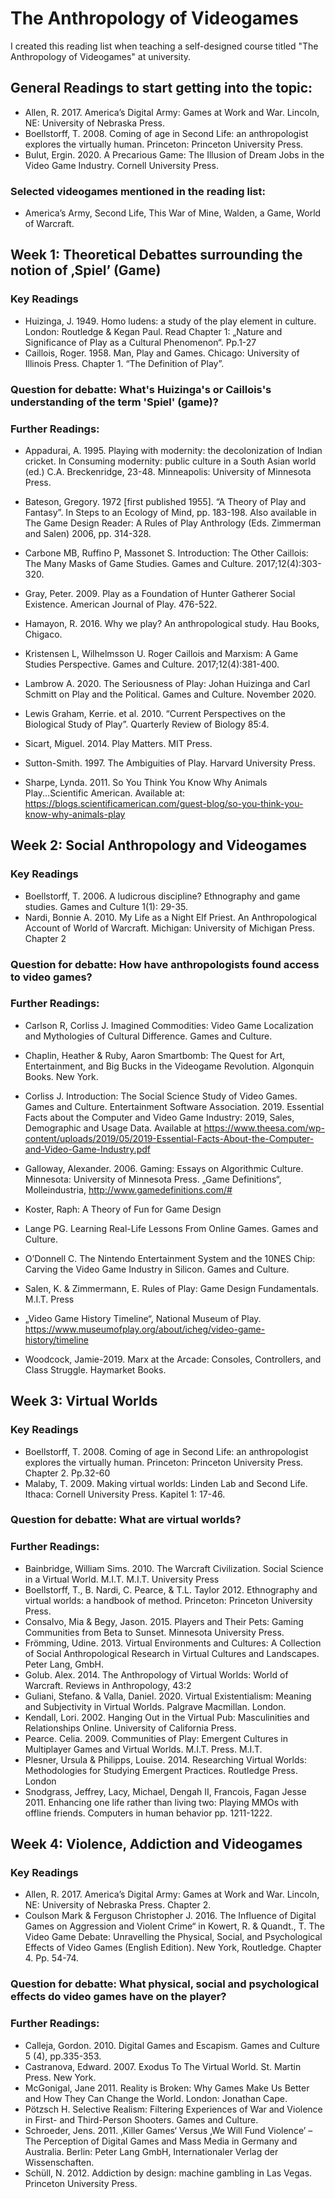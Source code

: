 # The Anthropology of Videogames
I created this reading list when teaching a self-designed course titled "The Anthropology of Videogames" at university. 


## General Readings to start getting into the topic: 
- Allen, R. 2017. America’s Digital Army: Games at Work and War. Lincoln, NE: University of Nebraska Press. 
- Boellstorff, T. 2008. Coming of age in Second Life: an anthropologist explores the virtually human. Princeton: Princeton University Press.
- Bulut, Ergin. 2020. A Precarious Game: The Illusion of Dream Jobs in the Video Game Industry. Cornell University Press.

### Selected videogames mentioned in the reading list: 
- America’s Army, Second Life, This War of Mine, Walden, a Game, World of Warcraft. 

## Week 1: Theoretical Debattes surrounding the notion of ‚Spiel’ (Game)

### Key Readings
- Huizinga, J. 1949. Homo ludens: a study of the play element in culture. London: Routledge & Kegan Paul. Read Chapter 1: „Nature and Significance of Play as a Cultural Phenomenon“. Pp.1-27
- Caillois, Roger. 1958. Man, Play and Games. Chicago: University of Illinois Press. Chapter 1. “The Definition of Play”.  

### Question for debatte: What's Huizinga's or Caillois's understanding of the term 'Spiel' (game)? 

### Further Readings: 

- Appadurai, A. 1995. Playing with modernity: the decolonization of Indian cricket. In Consuming modernity: public culture in a South Asian world (ed.) C.A. Breckenridge, 23-48. Minneapolis: University of Minnesota Press.

- Bateson, Gregory. 1972 [first published 1955]. “A Theory of Play and Fantasy”. In Steps to an Ecology of Mind, pp. 183-198. Also available in The Game Design Reader: A Rules of Play Anthrology (Eds. Zimmerman and Salen) 2006, pp. 314-328. 

- Carbone MB, Ruffino P, Massonet S. Introduction: The Other Caillois: The Many Masks of Game Studies. Games and Culture. 2017;12(4):303-320.

- Gray, Peter. 2009. Play as a Foundation of Hunter Gatherer Social Existence. American Journal of Play. 476-522.  

- Hamayon, R. 2016. Why we play? An anthropological study. Hau Books, Chigaco. 

- Kristensen L, Wilhelmsson U. Roger Caillois and Marxism: A Game Studies Perspective. Games and Culture. 2017;12(4):381-400.

- Lambrow A. 2020. The Seriousness of Play: Johan Huizinga and Carl Schmitt on Play and the Political. Games and Culture. November 2020.

- Lewis Graham, Kerrie. et al. 2010. “Current Perspectives on the Biological Study of Play”. Quarterly Review of Biology 85:4. 

- Sicart, Miguel. 2014. Play Matters. MIT Press. 

- Sutton-Smith. 1997. The Ambiguities of Play. Harvard University Press.

- Sharpe, Lynda. 2011. So You Think You Know Why Animals Play...Scientific American. Available at: https://blogs.scientificamerican.com/guest-blog/so-you-think-you-know-why-animals-play

## Week 2: Social Anthropology and Videogames

### Key Readings
- Boellstorff, T. 2006. A ludicrous discipline? Ethnography and game studies. Games and Culture 1(1): 29-35.
- Nardi, Bonnie A. 2010. My Life as a Night Elf Priest. An Anthropological Account of World of Warcraft. Michigan: University of Michigan Press. Chapter 2

### Question for debatte: How have anthropologists found access to video games?

### Further Readings: 
- Carlson R, Corliss J. Imagined Commodities: Video Game Localization and Mythologies of Cultural Difference. Games and Culture.

- Chaplin, Heather & Ruby, Aaron Smartbomb: The Quest for Art, Entertainment, and Big Bucks in the Videogame Revolution. Algonquin Books. New York. 

- Corliss J. Introduction: The Social Science Study of Video Games. Games and Culture.
Entertainment Software Association. 2019. Essential Facts about the Computer and Video Game Industry: 2019, Sales, Demographic and Usage Data. Available at https://www.theesa.com/wp-content/uploads/2019/05/2019-Essential-Facts-About-the-Computer-and-Video-Game-Industry.pdf

- Galloway, Alexander. 2006. Gaming: Essays on Algorithmic Culture. Minnesota: University of Minnesota Press. 
„Game Definitions“, Molleindustria, http://www.gamedefinitions.com/#

- Koster, Raph: A Theory of Fun for Game Design 

- Lange PG. Learning Real-Life Lessons From Online Games. Games and Culture.

- O’Donnell C. The Nintendo Entertainment System and the 10NES Chip: Carving the Video Game Industry in Silicon. Games and Culture.

- Salen, K. & Zimmermann, E. Rules of Play: Game Design Fundamentals. M.I.T. Press

- „Video Game History Timeline“, National Museum of Play. https://www.museumofplay.org/about/icheg/video-game-history/timeline

- Woodcock, Jamie-2019. Marx at the Arcade: Consoles, Controllers, and Class Struggle. Haymarket Books.

## Week 3: Virtual Worlds

### Key Readings
- Boellstorff, T. 2008. Coming of age in Second Life: an anthropologist explores the virtually human. Princeton: Princeton University Press. Chapter 2. Pp.32-60
- Malaby, T. 2009. Making virtual worlds: Linden Lab and Second Life. Ithaca: Cornell University Press. Kapitel 1: 17-46.

### Question for debatte: What are virtual worlds? 

### Further Readings: 
- Bainbridge, William Sims. 2010. The Warcraft Civilization. Social Science in a Virtual World. M.I.T. M.I.T. University Press
- Boellstorff, T., B. Nardi, C. Pearce, & T.L. Taylor 2012. Ethnography and virtual worlds: a handbook of method. Princeton: Princeton University Press.
- Consalvo, Mia & Begy, Jason. 2015. Players and Their Pets: Gaming Communities from Beta to Sunset. Minnesota University Press.
- Frömming, Udine. 2013. Virtual Environments and Cultures: A Collection of Social Anthropological Research in Virtual Cultures and Landscapes. Peter Lang, GmbH. 
- Golub. Alex. 2014. The Anthropology of Virtual Worlds: World of Warcraft. Reviews in Anthropology, 43:2
- Guliani, Stefano. & Valla, Daniel. 2020. Virtual Existentialism: Meaning and Subjectivity in Virtual Worlds. Palgrave Macmillan. London.
- Kendall, Lori. 2002. Hanging Out in the Virtual Pub: Masculinities and Relationships Online. University of California Press.
- Pearce. Celia. 2009. Communities of Play: Emergent Cultures in Multiplayer Games and Virtual Worlds. M.I.T. Press. M.I.T. 
- Plesner, Ursula & Philipps, Louise. 2014. Researching Virtual Worlds: Methodologies for Studying Emergent Practices. Routledge Press. London
- Snodgrass, Jeffrey, Lacy, Michael, Dengah II, Francois, Fagan Jesse 2011. Enhancing one life rather than living two: Playing MMOs with offline friends. Computers in human behavior
pp. 1211-1222.

## Week 4: Violence, Addiction and Videogames

### Key Readings

- Allen, R. 2017. America’s Digital Army: Games at Work and War. Lincoln, NE: University of Nebraska Press. Chapter 2. 
- Coulson Mark & Ferguson Christopher J. 2016. The Influence of Digital Games on Aggression and Violent Crime“ in Kowert, R. & Quandt., T. The Video Game Debate: Unravelling the Physical, Social, and Psychological Effects of Video Games (English Edition). New York, Routledge. Chapter 4. Pp. 54-74. 


### Question for debatte: What physical, social and psychological effects do video games have on the player?

### Further Readings: 
- Calleja, Gordon. 2010. Digital Games and Escapism. Games and Culture 5 (4), pp.335-353. 
- Castranova, Edward. 2007. Exodus To The Virtual World. St. Martin Press. New York.
- McGonigal, Jane 2011. Reality is Broken: Why Games Make Us Better and How They Can Change the World. London: Jonathan Cape. 
- Pötzsch H. Selective Realism: Filtering Experiences of War and Violence in First- and Third-Person Shooters. Games and Culture.
- Schroeder, Jens. 2011. ‚Killer Games‘ Versus ‚We Will Fund Violence’ – The Perception of Digital Games and Mass Media in Germany and Australia. Berlin: Peter Lang GmbH, Internationaler Verlag der Wissenschaften.
- Schüll, N. 2012. Addiction by design: machine gambling in Las Vegas. Princeton University Press.













